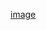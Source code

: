[image](https://github.com/NandakishorG23/Day-Task/assets/142422926/cb981df4-1510-47d1-b76a-fe333d35d476)
